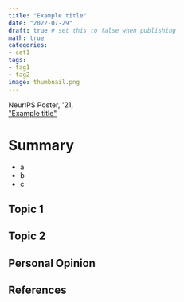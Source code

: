 ```yaml
---
title: "Example title"
date: "2022-07-29"
draft: true # set this to false when publishing
math: true
categories:
- cat1
tags:
- tag1
- tag2
image: thumbnail.png
---
```

NeurIPS Poster, '21,  
["Example title"](https://)

# Summary
- a
- b
- c

## Topic 1

## Topic 2

## Personal Opinion

## References